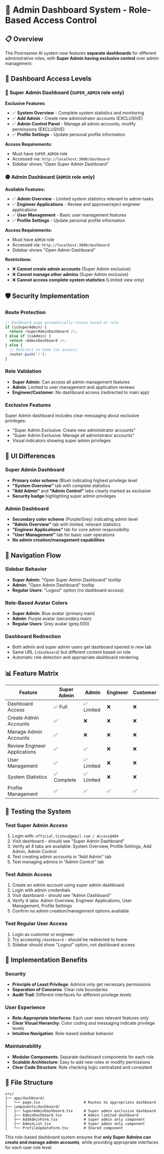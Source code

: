 # 🔐 Admin Dashboard System - Role-Based Access Control

## 📋 Overview

The Poornasree AI system now features **separate dashboards** for different administrative roles, with **Super Admin having exclusive control** over admin management.

## 🎯 Dashboard Access Levels

### 🔴 **Super Admin Dashboard** (`SUPER_ADMIN` role only)
**Exclusive Features:**
- ✅ **System Overview** - Complete system statistics and monitoring
- ✅ **Add Admin** - Create new administrator accounts (EXCLUSIVE)
- ✅ **Admin Control Panel** - Manage all admin accounts, modify permissions (EXCLUSIVE)
- ✅ **Profile Settings** - Update personal profile information

**Access Requirements:**
- Must have `SUPER_ADMIN` role
- Accessed via: `http://localhost:3000/dashboard`
- Sidebar shows "Open Super Admin Dashboard"

### 🟡 **Admin Dashboard** (`ADMIN` role only)
**Available Features:**
- ✅ **Admin Overview** - Limited system statistics relevant to admin tasks
- ✅ **Engineer Applications** - Review and approve/reject engineer applications
- ✅ **User Management** - Basic user management features
- ✅ **Profile Settings** - Update personal profile information

**Access Requirements:**
- Must have `ADMIN` role
- Accessed via: `http://localhost:3000/dashboard`
- Sidebar shows "Open Admin Dashboard"

**Restrictions:**
- ❌ **Cannot create admin accounts** (Super Admin exclusive)
- ❌ **Cannot manage other admins** (Super Admin exclusive)
- ❌ **Cannot access complete system statistics** (Limited view only)

## 🛡️ Security Implementation

### **Route Protection**
```typescript
// Dashboard page automatically routes based on role
if (isSuperAdmin) {
  return <SuperAdminDashboard />;
} else if (isAdmin) {
  return <AdminDashboard />;
} else {
  // Redirect to home (no access)
  router.push('/');
}
```

### **Role Validation**
- **Super Admin**: Can access all admin management features
- **Admin**: Limited to user management and application reviews
- **Engineer/Customer**: No dashboard access (redirected to main app)

### **Exclusive Features**
Super Admin dashboard includes clear messaging about exclusive privileges:
- "Super Admin Exclusive: Create new administrator accounts"
- "Super Admin Exclusive: Manage all administrator accounts"
- Visual indicators showing super admin privileges

## 🎨 UI Differences

### **Super Admin Dashboard**
- **Primary color scheme** (Blue) indicating highest privilege level
- **"System Overview"** tab with complete statistics
- **"Add Admin"** and **"Admin Control"** tabs clearly marked as exclusive
- **Security badge** highlighting super admin privileges

### **Admin Dashboard**
- **Secondary color scheme** (Purple/Grey) indicating admin level
- **"Admin Overview"** tab with limited, relevant statistics
- **"Engineer Applications"** tab for core admin responsibility
- **"User Management"** tab for basic user operations
- **No admin creation/management capabilities**

## 🔄 Navigation Flow

### **Sidebar Behavior**
- **Super Admin**: "Open Super Admin Dashboard" tooltip
- **Admin**: "Open Admin Dashboard" tooltip
- **Regular Users**: "Logout" option (no dashboard access)

### **Role-Based Avatar Colors**
- **Super Admin**: Blue avatar (primary.main)
- **Admin**: Purple avatar (secondary.main)
- **Regular Users**: Grey avatar (grey.500)

### **Dashboard Redirection**
- Both admin and super admin users get dashboard opened in new tab
- Same URL (`/dashboard`) but different content based on role
- Automatic role detection and appropriate dashboard rendering

## 📊 Feature Matrix

| Feature | Super Admin | Admin | Engineer | Customer |
|---------|-------------|-------|----------|----------|
| Dashboard Access | ✅ Full | ✅ Limited | ❌ | ❌ |
| Create Admin Accounts | ✅ | ❌ | ❌ | ❌ |
| Manage Admin Accounts | ✅ | ❌ | ❌ | ❌ |
| Review Engineer Applications | ✅ | ✅ | ❌ | ❌ |
| User Management | ✅ | ✅ Limited | ❌ | ❌ |
| System Statistics | ✅ Complete | ✅ Limited | ❌ | ❌ |
| Profile Management | ✅ | ✅ | ✅ | ✅ |

## 🧪 Testing the System

### **Test Super Admin Access**
1. Login with: `official.tishnu@gmail.com / Access@404`
2. Visit dashboard - should see "Super Admin Dashboard"
3. Verify all 4 tabs are available: System Overview, Profile Settings, Add Admin, Admin Control
4. Test creating admin accounts in "Add Admin" tab
5. Test managing admins in "Admin Control" tab

### **Test Admin Access**
1. Create an admin account using super admin dashboard
2. Login with admin credentials
3. Visit dashboard - should see "Admin Dashboard"
4. Verify 4 tabs: Admin Overview, Engineer Applications, User Management, Profile Settings
5. Confirm no admin creation/management options available

### **Test Regular User Access**
1. Login as customer or engineer
2. Try accessing `/dashboard` - should be redirected to home
3. Sidebar should show "Logout" option, not dashboard access

## 🚀 Implementation Benefits

### **Security**
- **Principle of Least Privilege**: Admins only get necessary permissions
- **Separation of Concerns**: Clear role boundaries
- **Audit Trail**: Different interfaces for different privilege levels

### **User Experience**
- **Role-Appropriate Interfaces**: Each user sees relevant features only
- **Clear Visual Hierarchy**: Color coding and messaging indicate privilege levels
- **Intuitive Navigation**: Role-based sidebar behavior

### **Maintainability**
- **Modular Components**: Separate dashboard components for each role
- **Scalable Architecture**: Easy to add new roles or modify permissions
- **Clear Code Structure**: Role checking logic centralized and consistent

## 📁 File Structure

```
src/
├── app/dashboard/
│   └── page.tsx                    # Routes to appropriate dashboard
├── components/dashboard/
│   ├── SuperAdminDashboard.tsx     # Super admin exclusive dashboard
│   ├── AdminDashboard.tsx          # Admin limited dashboard
│   ├── AddAdminForm.tsx            # Super admin only component
│   ├── AdminList.tsx               # Super admin only component
│   └── ProfileUpdateForm.tsx       # Shared component
```

This role-based dashboard system ensures that **only Super Admins can create and manage admin accounts**, while providing appropriate interfaces for each user role level.
